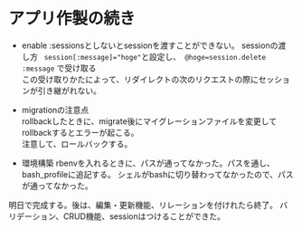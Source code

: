 # アプリ作製の続き 

- enable :sessionsとしないとsessionを渡すことができない。 
sessionの渡し方 
``` session[:message]="hoge"```と設定し、``` @hoge=session.delete :message``` で受け取る  
この受け取りかたによって、リダイレクトの次のリクエストの際にセッションが引き継がれない。  


- migrationの注意点  
rollbackしたときに、migrate後にマイグレーションファイルを変更してrollbackするとエラーが起こる。  
注意して、ロールバックする。

- 環境構築
rbenvを入れるときに、パスが通ってなかった。パスを通し、bash_profileに追記する。
シェルがbashに切り替わってなかったので、パスが通ってなかった。


明日で完成する。後は、編集・更新機能、リレーションを付けれたら終了。
バリデーション、CRUD機能、sessionはつけることができた。
